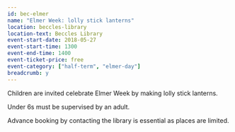 ```yaml
---
id: bec-elmer
name: "Elmer Week: lolly stick lanterns"
location: beccles-library
location-text: Beccles Library
event-start-date: 2018-05-27
event-start-time: 1300
event-end-time: 1400
event-ticket-price: free
event-category: ["half-term", "elmer-day"]
breadcrumb: y
---
```


Children are invited celebrate Elmer Week by making lolly stick lanterns.

Under 6s must be supervised by an adult.

Advance booking by contacting the library is essential as places are limited.
